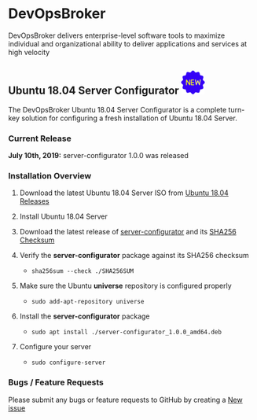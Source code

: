 # DevOpsBroker
DevOpsBroker delivers enterprise-level software tools to maximize individual and organizational ability to deliver applications and services at high velocity

## Ubuntu 18.04 Server Configurator ![New Release](images/new-icon.png)

The DevOpsBroker Ubuntu 18.04 Server Configurator is a complete turn-key solution for configuring a fresh installation of Ubuntu 18.04 Server.

### Current Release
**July 10th, 2019:** server-configurator 1.0.0 was released

### Installation Overview
1. Download the latest Ubuntu 18.04 Server ISO from [Ubuntu 18.04 Releases](http://releases.ubuntu.com/18.04/)

2. Install Ubuntu 18.04 Server

3. Download the latest release of [server-configurator](https://github.com/devopsbroker/server-configurator/releases/download/1.0.0/server-configurator_1.0.0_amd64.deb) and its [SHA256 Checksum](https://github.com/devopsbroker/server-configurator/releases/download/1.0.0/SHA256SUM)

4. Verify the **server-configurator** package against its SHA256 checksum

   * `sha256sum --check ./SHA256SUM`

5. Make sure the Ubuntu **universe** repository is configured properly

   * `sudo add-apt-repository universe`


6. Install the **server-configurator** package

   * `sudo apt install ./server-configurator_1.0.0_amd64.deb`


7. Configure your server

   * `sudo configure-server`


### Bugs / Feature Requests

Please submit any bugs or feature requests to GitHub by creating a [New issue](https://github.com/devopsbroker/server-configurator/issues)
